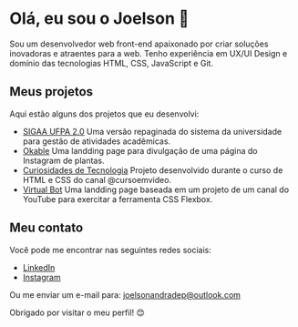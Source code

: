 # Olá, eu sou o Joelson 👋

Sou um desenvolvedor web front-end apaixonado por criar soluções inovadoras e atraentes para a web. Tenho experiência em UX/UI Design e domínio das tecnologias HTML, CSS, JavaScript e Git.

## Meus projetos

Aqui estão alguns dos projetos que eu desenvolvi:

- [SIGAA UFPA 2.0](https://sigaaufpa2.netlify.app/) Uma versão repaginada do sistema da universidade para gestão de atividades acadêmicas.
- [Okable](https://okable.netlify.app/) Uma landding page para divulgação de uma página do Instagram de plantas.
- [Curiosidades de Tecnologia](https://curiosidadesdetecnologia.netlify.app/) Projeto desenvolvido durante o curso de HTML e CSS do canal @cursoemvideo.
- [Virtual Bot](https://vrbot.netlify.app/) Uma landding page baseada em um projeto de um canal do YouTube para exercitar a ferramenta CSS Flexbox.

## Meu contato

Você pode me encontrar nas seguintes redes sociais:

- [LinkedIn](https://www.linkedin.com/in/joelson91/)
- [Instagram](https://www.instagram.com/joelson.studio/)

Ou me enviar um e-mail para: joelsonandradep@outlook.com

Obrigado por visitar o meu perfil! 😊
